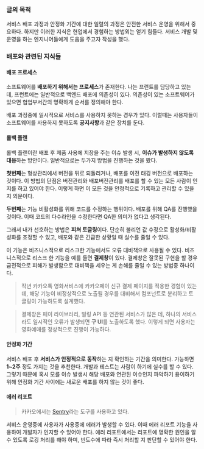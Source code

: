 ### 글의 목적
서비스 배포 과정과 안정화 기간에 대한 일렬의 과정은 안전한 서비스 운영을 위해서 중요하다.
하지만 이러한 지식은 현업에서 경험하는 방법외는 얻기 힘들다. 서비스 개발 및 운영을 하는 엔지니어들에게 도움을 주고자 작성을 했다.

### 배포와 관련된 지식들
#### 배포 프로세스
소프트웨어를 **배포하기 위해서는 프로세스**가 존재한다. 나는 프런트를 담당하고 있는 데, 프런트에는 일반적으로 백엔드 배포에 의존성이 있다.
의존성이 있는 소프트웨어가 있으면 협업부서간의 명확하게 순서를 정의해야 한다.

배포 과정중에 일시적으로 서비스를 사용하지 못하는 경우가 있다. 이럴때는 사용자들이 소프트웨어를 사용하지 못하도록 **공지사항**과 같은 장치를 둔다.

#### 롤백 플랜
롤백 플랜이란 배포 후 제품 사용에 지장을 주는 이슈 발생 시, **이슈가 발생하지 않도록 대응**하는 방안이다.
일반적으로는 두가지 방법을 진행하는 것을 봤다. 

**첫번째**는 형상관리에서 버전을 뒤로 되돌리거나, 배포를 이전 태깅 버전으로 배포하는 것이다.
이 방법의 단점은 버전관리와 배포버전관리를 배포를 할 수 있는 모든 사람이 인지를 하고 있어야 한다. 
이렇게 하면 이 모든 것을 안정적으로 기록하고 관리할 수 있을 지 의문이다.

**두번째**는 기능 비활성화를 위해 코드를 수정하는 행위이다. 배포를 위해 QA를 진행했을 것이다. 
이때 코드의 다수라인을 수정한다면 QA한 의미가 없다고 생각된다.

그래서 내가 선호하는 방법은 **피쳐 토글링**이다. 단순히 불리언 값 수정으로 활성화/비활성화를 조정할 수 있고,
배포와 같은 긴급한 상황일 때 실수를 줄일 수 있다.

이 기능은 비즈니스적으로 리스크한 기능에서도 오류 대비책으로 사용될 수 있다. 비즈니스적으로 리스크 한 기능을 예를 들면 **결제창**이 있다. 결제창은 잘못된 구현을 할 경우 금전적으로 피해가 발생함으로 대비책을 세우는 게 손해를 줄일 수 있는 방법중 하나이다.

> 작년 카카오톡 영화서비스에 카카오페이 신규 결제 페이지를 적용한 경험이 있는 데, 해당 기능이 비정상적으로 노출될 경우를 대비해서 컴포넌트로 분리하고 토글링이 가능하도록 설계했다. 

> 결제창은 페이 라이브러리, 빌링 API 등 연관된 서비스가 많은 데, 하나의 서비스라도 일시적인 오류가 발생되면 **구 UI**를 노출하도록 했다. 이렇게 되면 사용자는 영화예매를 정상적으로 진행이 가능하다.

#### 안정화 기간
서비스 배포 후 **서비스가 안정적으로 동작**하는 지 확인하는 기간을 의미한다. 가능하면 **1~2주** 정도 가지는 것을 추천한다.
개발과 테스트는 사람이 하기에 실수를 할 수 있다. 그렇기 때문에 혹시 모를 이슈 발생시 해당 배포와 연관된 이슈인지 파악하기 용이하기 위해
안정화 기간 사이에는 새로운 배포를 하지 않는 것이 좋다.

#### 에러 리포트
> 카카오에서는 [Sentry](https://sentry.io/welcome/)라는 도구를 사용하고 있다.

서비스 운영중에 사용자가 사용중에 에러가 발생할 수 있다. 이때 에러 리포트 기능을 사용하여 개발자가 인지할 수 있어야 한다.
에러 리포트에서는 리포트에 명확한 원인을 알 수 있도록 로깅 처리를 해야 하며, 
빈도수에 따라 즉시 처리할 지 판단할 수 있어야 한다.